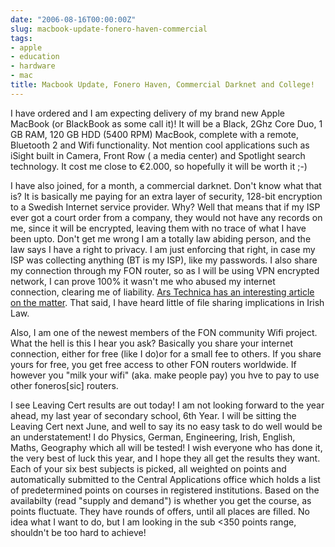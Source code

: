 ```yaml
---
date: "2006-08-16T00:00:00Z"
slug: macbook-update-fonero-haven-commercial
tags:
- apple
- education
- hardware
- mac
title: Macbook Update, Fonero Haven, Commercial Darknet and College!
---
```


I have ordered and I am expecting delivery of my brand new Apple MacBook (or
BlackBook as some call it)! It will be a Black, 2Ghz Core Duo, 1 GB RAM, 120
GB HDD (5400 RPM) MacBook, complete with a remote, Bluetooth 2 and Wifi
functionality. Not mention cool applications such as iSight built in Camera,
Front Row ( a media center) and Spotlight search technology. It cost me close
to €2.000, so hopefully it will be worth it ;-)
  
I have also joined, for a month, a commercial darknet. Don't know what that
is? It is basically me paying for an extra layer of security, 128-bit
encryption to a Swedish Internet service provider. Why? Well that means that
if my ISP ever got a court order from a company, they would not have any
records on me, since it will be encrypted, leaving them with no trace of what
I have been upto. Don't get me wrong I am a totally law abiding person, and
the law says I have a right to privacy. I am just enforcing that right, in
case my ISP was collecting anything (BT is my ISP), like my passwords. I also
share my connection through my FON router, so as I will be using VPN encrypted
network, I can prove 100% it wasn't me who abused my internet connection,
clearing me of liability. [Ars Technica has an interesting article on the
matter][Ars Technica]. That said, I have heard little of file sharing
implications in Irish Law.
  
Also, I am one of the newest members of the FON community Wifi project. What
the hell is this I hear you ask? Basically you share your internet connection,
either for free (like I do)or for a small fee to others. If you share yours
for free, you get free access to other FON routers worldwide. If however you
"milk your wifi" (aka. make people pay) you hve to pay to use other
foneros[sic] routers.
  
I see Leaving Cert results are out today! I am not looking forward to the year
ahead, my last year of secondary school, 6th Year. I will be sitting the
Leaving Cert next June, and well to say its no easy task to do well would be
an understatement! I do Physics, German, Engineering, Irish, English, Maths,
Geography which all will be tested! I wish everyone who has done it, the very
best of luck this year, and I hope they all get the results they want. Each of
your six best subjects is picked, all weighted on points and automatically
submitted to the Central Applications office which holds a list of
predetermined points on courses in registered institutions. Based on the
availabilty (read "supply and demand") is whether you get the course, as
points fluctuate. They have rounds of offers, until all places are filled. No
idea what I want to do, but I am looking in the sub <350 points range,
shouldn't be too hard to achieve!

[Ars Technica]: http://arstechnica.com/news.ars/post/20060815-7502.html "Swedish Commercial Darknet"